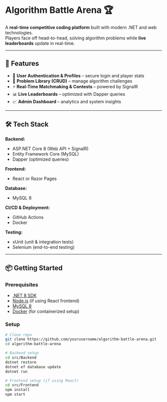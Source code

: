 # Algorithm Battle Arena 🏆  

A **real-time competitive coding platform** built with modern .NET and web technologies.  
Players face off head-to-head, solving algorithm problems while **live leaderboards** update in real-time.  

---

## 🚀 Features  

- 👥 **User Authentication & Profiles** – secure login and player stats  
- 🧩 **Problem Library (CRUD)** – manage algorithm challenges  
- ⚡ **Real-Time Matchmaking & Contests** – powered by SignalR  
- 📊 **Live Leaderboards** – optimized with Dapper queries  
- 📈 **Admin Dashboard** – analytics and system insights  

---

## 🛠️ Tech Stack  

**Backend:**  
- ASP.NET Core 8 (Web API + SignalR)  
- Entity Framework Core (MySQL)  
- Dapper (optimized queries)  

**Frontend:**  
- React or Razor Pages  

**Database:**  
- MySQL 8  

**CI/CD & Deployment:**  
- GitHub Actions  
- Docker  

**Testing:**  
- xUnit (unit & integration tests)  
- Selenium (end-to-end testing)  

---

## 📦 Getting Started  

### Prerequisites  
- [.NET 8 SDK](https://dotnet.microsoft.com/)  
- [Node.js](https://nodejs.org/) (if using React frontend)  
- [MySQL 8](https://dev.mysql.com/)  
- [Docker](https://www.docker.com/) (for containerized setup)  

### Setup  

```bash
# Clone repo
git clone https://github.com/yourusername/algorithm-battle-arena.git
cd algorithm-battle-arena

# Backend setup
cd src/Backend
dotnet restore
dotnet ef database update
dotnet run

# Frontend setup (if using React)
cd src/Frontend
npm install
npm start
